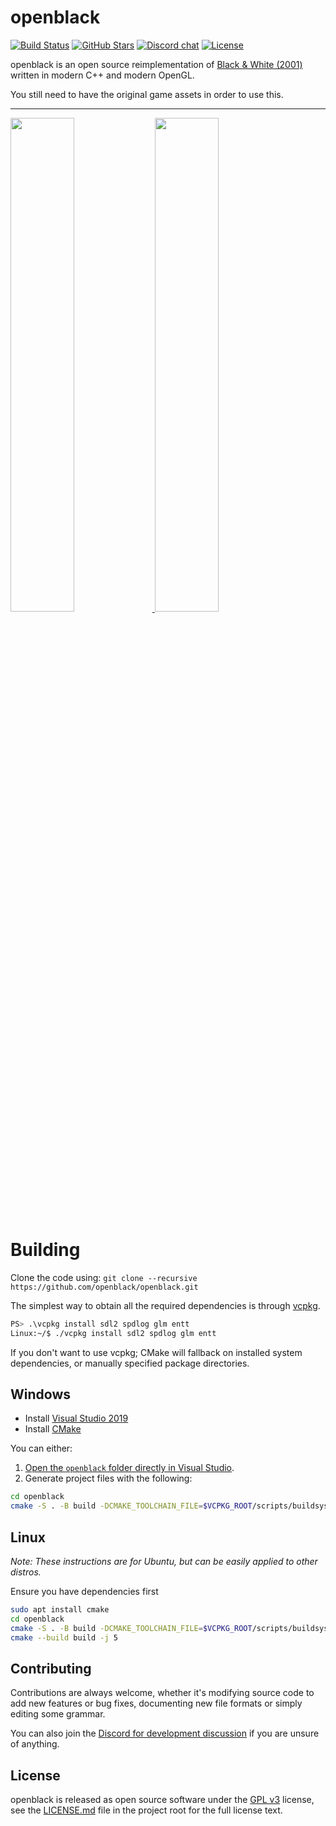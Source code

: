 # openblack

[![Build Status](https://dev.azure.com/openblack/openblack/_apis/build/status/openblack%20CI?branchName=master)](https://dev.azure.com/openblack/openblack/_build/latest?definitionId=3&branchName=master)
[![GitHub Stars](https://img.shields.io/github/stars/openblack/openblack?logo=github)](https://github.com/openblack/openblack/stargazers)
[![Discord chat](https://img.shields.io/discord/608729286513262622?logo=discord&logoColor=white)](https://discord.gg/5QTexBU)
[![License](https://img.shields.io/github/license/openblack/openblack)](LICENSE.md)

openblack is an open source reimplementation of [Black & White (2001)](https://en.wikipedia.org/wiki/Black_&_White_(video_game)) written in modern C++ and modern OpenGL.

You still need to have the original game assets in order to use this.

---

<a href="https://user-images.githubusercontent.com/1388267/67631321-93c85380-f88c-11e9-9103-804807844af2.png">
    <img src="https://user-images.githubusercontent.com/1388267/67631321-93c85380-f88c-11e9-9103-804807844af2.png" width="45%">
</a>
<a href="https://user-images.githubusercontent.com/1388267/63901712-bad5e680-c9fd-11e9-8000-9de22ad8054e.png">
    <img src="https://user-images.githubusercontent.com/1388267/63901712-bad5e680-c9fd-11e9-8000-9de22ad8054e.png" width="45%">
</a>

# Building

Clone the code using: `git clone --recursive https://github.com/openblack/openblack.git`

The simplest way to obtain all the required dependencies is through [vcpkg](https://github.com/Microsoft/vcpkg).

```bash
PS> .\vcpkg install sdl2 spdlog glm entt
Linux:~/$ ./vcpkg install sdl2 spdlog glm entt
```

If you don't want to use vcpkg; CMake will fallback on installed system dependencies, or manually specified
package directories.

## Windows

* Install [Visual Studio 2019](https://visualstudio.microsoft.com/downloads/)
* Install [CMake](https://cmake.org/download/)

You can either:

1. [Open the `openblack` folder directly in Visual Studio](https://docs.microsoft.com/en-us/cpp/build/cmake-projects-in-visual-studio?view=vs-2019).
2. Generate project files with the following:

```bash
cd openblack
cmake -S . -B build -DCMAKE_TOOLCHAIN_FILE=$VCPKG_ROOT/scripts/buildsystems/vcpkg.cmake -DVCPKG_TARGET_TRIPLET=x64-windows
```

## Linux

*Note: These instructions are for Ubuntu, but can be easily applied to other distros.*

Ensure you have dependencies first
```bash
sudo apt install cmake
cd openblack
cmake -S . -B build -DCMAKE_TOOLCHAIN_FILE=$VCPKG_ROOT/scripts/buildsystems/vcpkg.cmake -DVCPKG_TARGET_TRIPLET=x64-linux
cmake --build build -j 5
```

## Contributing
Contributions are always welcome, whether it's modifying source code to add new
features or bug fixes, documenting new file formats or simply editing some
grammar.

You can also join the [Discord for development discussion]((https://discord.gg/5QTexBU))
if you are unsure of anything.

## License
openblack is released as open source software under the [GPL v3](https://opensource.org/licenses/gpl-3.0.html)
license, see the [LICENSE.md](./LICENSE.md) file in the project root for the full license text.
